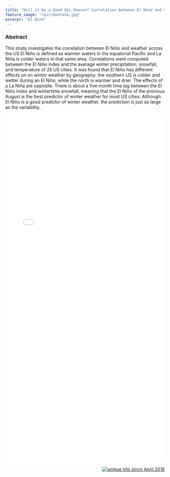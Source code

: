 ```yaml
---
title: "Will it be a Good Ski Season? Correlation between El Nino and Snowfall"
feature_image: "/pic/montana.jpg"
excerpt: "El Nino"
---
```

### Abstract

This study investigates the correlation between El Niño and weather across the US El Niño is defined as warmer waters in the equatorial Pacific and La Niña is colder waters in that same area. Correlations were computed between the El Niño index and the average winter precipitation, snowfall, and temperature of 25 US cities. It was found that El Niño has different effects on on winter weather by geography: the southern US is colder and wetter during an El Niño, while the north is warmer and drier. The effects of a La Niña are opposite. There is about a five month time lag between the El Niño index and wintertime snowfall, meaning that the El Niño of the previous August is the best predictor of winter weather for most US cities. Although El Niño is a good predictor of winter weather, the prediction is just as large as the variability.

<object data="/pdf/PetersenLillian2015nmas.pdf" tyse="application/pdf" width="100%" height="1100">
<iframe src="/pdf/PetersenLillian2015nmas.pdf" width="100%" height="1100" style="border: none;">
This browser does not support PDFs. Please download the PDF to view it: <a href="/pdf/PetersenLillian2015nmas.pdf">Download PDF</a>
</iframe>
</object>

<p align="right">
<a href="http://www.hitwebcounter.com">
<img src="http://hitwebcounter.com/counter/counter.php?page=6931331&style=0006&nbdigits=5&type=ip&initCount=0" title="unique hits since April 2018" border="0" ></a>

<!-- Global site tag (gtag.js) - Google Analytics -->
<script async src="https://www.googletagmanager.com/gtag/js?id=UA-117520873-7"></script>
<script>
  window.dataLayer = window.dataLayer || [];
  function gtag(){dataLayer.push(arguments);}
  gtag('js', new Date());

  gtag('config', 'UA-117520873-7');
</script>

